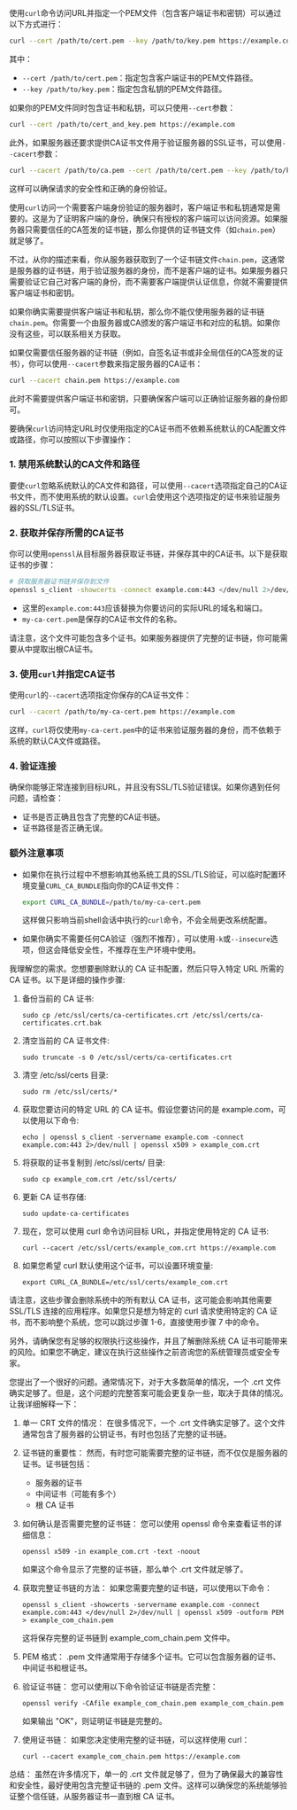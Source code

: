 使用`curl`命令访问URL并指定一个PEM文件（包含客户端证书和密钥）可以通过以下方式进行：

```bash
curl --cert /path/to/cert.pem --key /path/to/key.pem https://example.com
```

其中：
- `--cert /path/to/cert.pem`：指定包含客户端证书的PEM文件路径。
- `--key /path/to/key.pem`：指定包含私钥的PEM文件路径。

如果你的PEM文件同时包含证书和私钥，可以只使用`--cert`参数：

```bash
curl --cert /path/to/cert_and_key.pem https://example.com
```

此外，如果服务器还要求提供CA证书文件用于验证服务器的SSL证书，可以使用`--cacert`参数：

```bash
curl --cacert /path/to/ca.pem --cert /path/to/cert.pem --key /path/to/key.pem https://example.com
```

这样可以确保请求的安全性和正确的身份验证。

使用`curl`访问一个需要客户端身份验证的服务器时，客户端证书和私钥通常是需要的。这是为了证明客户端的身份，确保只有授权的客户端可以访问资源。如果服务器只需要信任的CA签发的证书链，那么你提供的证书链文件（如`chain.pem`）就足够了。

不过，从你的描述来看，你从服务器获取到了一个证书链文件`chain.pem`，这通常是服务器的证书链，用于验证服务器的身份，而不是客户端的证书。如果服务器只需要验证它自己对客户端的身份，而不需要客户端提供认证信息，你就不需要提供客户端证书和密钥。

如果你确实需要提供客户端证书和私钥，那么你不能仅使用服务器的证书链`chain.pem`。你需要一个由服务器或CA颁发的客户端证书和对应的私钥。如果你没有这些，可以联系相关方获取。

如果仅需要信任服务器的证书链（例如，自签名证书或非全局信任的CA签发的证书），你可以使用`--cacert`参数来指定服务器的CA证书：

```bash
curl --cacert chain.pem https://example.com
```

此时不需要提供客户端证书和密钥，只要确保客户端可以正确验证服务器的身份即可。

要确保`curl`访问特定URL时仅使用指定的CA证书而不依赖系统默认的CA配置文件或路径，你可以按照以下步骤操作：

### 1. 禁用系统默认的CA文件和路径

要使`curl`忽略系统默认的CA文件和路径，可以使用`--cacert`选项指定自己的CA证书文件，而不使用系统的默认设置。`curl`会使用这个选项指定的证书来验证服务器的SSL/TLS证书。

### 2. 获取并保存所需的CA证书

你可以使用`openssl`从目标服务器获取证书链，并保存其中的CA证书。以下是获取证书的步骤：

```bash
# 获取服务器证书链并保存到文件
openssl s_client -showcerts -connect example.com:443 </dev/null 2>/dev/null | openssl x509 -outform PEM > my-ca-cert.pem
```

- 这里的`example.com:443`应该替换为你要访问的实际URL的域名和端口。
- `my-ca-cert.pem`是保存的CA证书文件的名称。

请注意，这个文件可能包含多个证书。如果服务器提供了完整的证书链，你可能需要从中提取出根CA证书。

### 3. 使用`curl`并指定CA证书

使用`curl`的`--cacert`选项指定你保存的CA证书文件：

```bash
curl --cacert /path/to/my-ca-cert.pem https://example.com
```

这样，`curl`将仅使用`my-ca-cert.pem`中的证书来验证服务器的身份，而不依赖于系统的默认CA文件或路径。

### 4. 验证连接

确保你能够正常连接到目标URL，并且没有SSL/TLS验证错误。如果你遇到任何问题，请检查：
- 证书是否正确且包含了完整的CA证书链。
- 证书路径是否正确无误。

### 额外注意事项

- 如果你在执行过程中不想影响其他系统工具的SSL/TLS验证，可以临时配置环境变量`CURL_CA_BUNDLE`指向你的CA证书文件：
  ```bash
  export CURL_CA_BUNDLE=/path/to/my-ca-cert.pem
  ```
  这样做只影响当前shell会话中执行的`curl`命令，不会全局更改系统配置。

- 如果你确实不需要任何CA验证（强烈不推荐），可以使用`-k`或`--insecure`选项，但这会降低安全性，不推荐在生产环境中使用。

我理解您的需求。您想要删除默认的 CA 证书配置，然后只导入特定 URL 所需的 CA 证书。以下是详细的操作步骤:

1. 备份当前的 CA 证书:
   ```
   sudo cp /etc/ssl/certs/ca-certificates.crt /etc/ssl/certs/ca-certificates.crt.bak
   ```

2. 清空当前的 CA 证书文件:
   ```
   sudo truncate -s 0 /etc/ssl/certs/ca-certificates.crt
   ```

3. 清空 /etc/ssl/certs 目录:
   ```
   sudo rm /etc/ssl/certs/*
   ```

4. 获取您要访问的特定 URL 的 CA 证书。假设您要访问的是 example.com，可以使用以下命令:
   ```
   echo | openssl s_client -servername example.com -connect example.com:443 2>/dev/null | openssl x509 > example_com.crt
   ```

5. 将获取的证书复制到 /etc/ssl/certs/ 目录:
   ```
   sudo cp example_com.crt /etc/ssl/certs/
   ```

6. 更新 CA 证书存储:
   ```
   sudo update-ca-certificates
   ```

7. 现在，您可以使用 curl 命令访问目标 URL，并指定使用特定的 CA 证书:
   ```
   curl --cacert /etc/ssl/certs/example_com.crt https://example.com
   ```

8. 如果您希望 curl 默认使用这个证书，可以设置环境变量:
   ```
   export CURL_CA_BUNDLE=/etc/ssl/certs/example_com.crt
   ```

请注意，这些步骤会删除系统中的所有默认 CA 证书，这可能会影响其他需要 SSL/TLS 连接的应用程序。如果您只是想为特定的 curl 请求使用特定的 CA 证书，而不影响整个系统，您可以跳过步骤 1-6，直接使用步骤 7 中的命令。

另外，请确保您有足够的权限执行这些操作，并且了解删除系统 CA 证书可能带来的风险。如果您不确定，建议在执行这些操作之前咨询您的系统管理员或安全专家。


您提出了一个很好的问题。通常情况下，对于大多数简单的情况，一个 .crt 文件确实足够了。但是，这个问题的完整答案可能会更复杂一些，取决于具体的情况。让我详细解释一下：

1. 单一 CRT 文件的情况：
   在很多情况下，一个 .crt 文件确实足够了。这个文件通常包含了服务器的公钥证书，有时也包括了完整的证书链。

2. 证书链的重要性：
   然而，有时您可能需要完整的证书链，而不仅仅是服务器的证书。证书链包括：
   - 服务器的证书
   - 中间证书（可能有多个）
   - 根 CA 证书

3. 如何确认是否需要完整的证书链：
   您可以使用 openssl 命令来查看证书的详细信息：
   ```
   openssl x509 -in example_com.crt -text -noout
   ```
   如果这个命令显示了完整的证书链，那么单个 .crt 文件就足够了。

4. 获取完整证书链的方法：
   如果您需要完整的证书链，可以使用以下命令：
   ```
   openssl s_client -showcerts -servername example.com -connect example.com:443 </dev/null 2>/dev/null | openssl x509 -outform PEM > example_com_chain.pem
   ```
   这将保存完整的证书链到 example_com_chain.pem 文件中。

5. PEM 格式：
   .pem 文件通常用于存储多个证书。它可以包含服务器的证书、中间证书和根证书。

6. 验证证书链：
   您可以使用以下命令验证证书链是否完整：
   ```
   openssl verify -CAfile example_com_chain.pem example_com_chain.pem
   ```
   如果输出 "OK"，则证明证书链是完整的。

7. 使用证书链：
   如果您决定使用完整的证书链，可以这样使用 curl：
   ```
   curl --cacert example_com_chain.pem https://example.com
   ```

总结：
虽然在许多情况下，单一的 .crt 文件就足够了，但为了确保最大的兼容性和安全性，最好使用包含完整证书链的 .pem 文件。这样可以确保您的系统能够验证整个信任链，从服务器证书一直到根 CA 证书。

